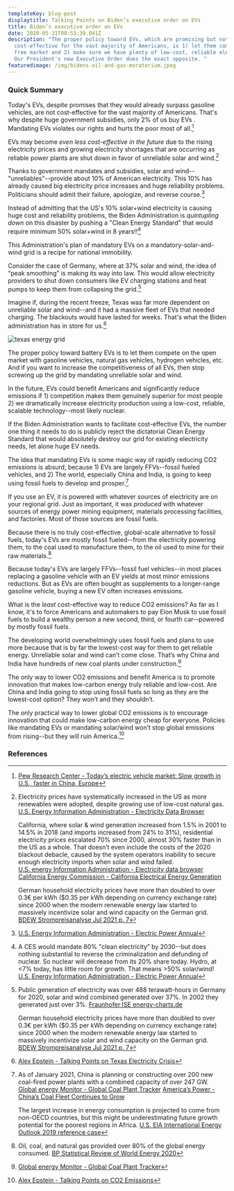```yaml
---
templateKey: blog-post
displaytitle: Talking Points on Biden’s executive order on EVs
title: Biden’s executive order on EVs
date: 2020-05-31T08:53:39.041Z
description: "The proper policy toward EVs, which are promising but not
  cost-effective for the vast majority of Americans, is 1) let them compete on a
  free market and 2) make sure we have plenty of low-cost, reliable electricity.
  Our President's new Executive Order does the exact opposite. "
featuredimage: /img/bidens-oil-and-gas-moratorium.jpeg
---
```

### Quick Summary

Today's EVs, despite promises that they would already surpass gasoline vehicles, are not cost-effective for the vast majority of Americans. That's why despite huge government subsidies, only 2% of us buy EVs . Mandating EVs violates our rights and hurts the poor most of all.[^1]

EVs may become *even less cost-effective in the future* due to the rising electricity prices and growing electricity shortages that are occurring as reliable power plants are shut down in favor of unreliable solar and wind.[^2]

Thanks to government mandates and subsidies, solar and wind--"unreliables"--provide about 10% of American electricity. This 10% has already caused big electricity price increases and huge reliability problems. Politicians should admit their failure, apologize, and reverse course.[^3]

Instead of admitting that the US's 10% solar+wind electricity is causing huge cost and reliability problems, the Biden Administration is *quintupling down* on this disaster by pushing a "Clean Energy Standard" that would require minimum 50% solar+wind in 8 years!![^4]

This Administration's plan of mandatory EVs on a mandatory-solar-and-wind grid is a recipe for national immobility.

Consider the case of Germany, where at 37% solar and wind, the idea of “peak smoothing” is making its way into law. This would allow electricity providers to shut down consumers like EV charging stations and heat pumps to keep them from collapsing the grid.[^5]

Imagine if, during the recent freeze, Texas was far more dependent on unreliable solar and wind--and it had a massive fleet of EVs that needed charging. The blackouts would have lasted for weeks. That's what the Biden administration has in store for us.[^6]

![texas energy grid](/img/6-ercot.png)

The proper policy toward battery EVs is to let them compete on the open market with gasoline vehicles, natural gas vehicles, hydrogen vehicles, etc. And if you want to increase the competitiveness of all EVs, then stop screwing up the grid by mandating unreliable solar and wind.

In the future, EVs could benefit Americans and significantly reduce emissions if 1) competition makes them genuinely superior for most people 2) we dramatically increase electricity production using a low-cost, reliable, scalable technology--most likely nuclear.

If the Biden Administration wants to facilitate cost-effective EVs, the number one thing it needs to do is publicly reject the dictatorial Clean Energy Standard that would absolutely destroy our grid for existing electricity needs, let alone huge EV needs.

The idea that mandating EVs is some magic way of rapidly reducing CO2 emissions is absurd, because 1) EVs are largely FFVs--fossil fueled vehicles, and 2) The world, especially China and India, is going to keep using fossil fuels to develop and prosper.[^7]

If you use an EV, it is powered with whatever sources of electricity are on your regional grid. Just as important, it was *produced* with whatever sources of energy power mining equipment, materials processing facilities, and factories. Most of those sources are fossil fuels.

Because there is no truly cost-effective, global-scale alternative to fossil fuels, today's EVs are mostly fossil fueled--from the electricity powering them, to the coal used to manufacture them, to the oil used to mine for their raw materials.[^8]

Because today's EVs are largely FFVs--fossil fuel vehicles--in most places replacing a gasoline vehicle with an EV yields at most minor emissions reductions. But as EVs are often bought as supplements to a longer-range gasoline vehicle, buying a new EV often increases emissions.

What is the *least* cost-effective way to reduce CO2 emissions? As far as I know, it's to force Americans and automakers to pay Elon Musk to use fossil fuels to build a wealthy person a new second, third, or fourth car--powered by mostly fossil fuels.

The developing world overwhelmingly uses fossil fuels and plans to use more because that is by far the lowest-cost way for them to get reliable energy. Unreliable solar and wind can’t come close. That’s why China and India have hundreds of new coal plants under construction.[^9]

The only way to lower CO2 emissions and benefit America is to promote innovation that makes low-carbon energy truly reliable and low-cost. Are China and India going to stop using fossil fuels so long as they are the lowest-cost option? They won’t and they shouldn’t.

The only practical way to lower global CO2 emissions is to encourage innovation that could make low-carbon energy cheap for everyone. Policies like mandating EVs or mandating solar/wind won’t stop global emissions from rising--but they will ruin America.[^10]



### References

[^1]: [Pew Research Center - Today’s electric vehicle market: Slow growth in U.S., faster in China, Europe](https://www.pewresearch.org/fact-tank/2021/06/07/todays-electric-vehicle-market-slow-growth-in-u-s-faster-in-china-europe/)

[^2]:
    Electricity prices have systematically increased in the US as more renewables were adopted, despite growing use of low-cost natural gas.
    [U.S. Energy Information Administration - Electricity Data Browser](https://www.eia.gov/electricity/data/browser/#/topic/7?agg=2,0,1&geo=g&freq=M&start=200101&end=202105&ctype=linechart&ltype=pin&rtype=s&maptype=0&rse=0&pin=)

    California, where solar & wind generation increased from 1.5% in 2001 to 14.5% in 2018 (and imports increased from 24% to 31%), residential electricity prices escalated 70% since 2000, almost 30% faster than in the US as a whole. That doesn’t even include the costs of the 2020 blackout debacle, caused by the system operators inability to secure enough electricity imports when solar and wind failed.\
    [U.S. energy Information Administration - Electricity data browser](https://www.eia.gov/electricity/data/browser/#/topic/7?agg=0,1&geo=g00000000004&endsec=vg&linechart=ELEC.PRICE.US-ALL.A~ELEC.PRICE.CA-RES.A~ELEC.PRICE.CA-ALL.A~ELEC.PRICE.US-RES.A&columnchart=ELEC.PRICE.US-ALL.A&map=ELEC.PRICE.US-ALL.A&freq=A&start=2001&end=2020&ctype=linechart&ltype=sourcekey&rtype=s&pin=&rse=0&maptype=0)
    [California Energy Commission - California Electrical Energy Generation](https://www.energy.ca.gov/data-reports/energy-almanac/california-electricity-data/california-electrical-energy-generation)

    German household electricity prices have more than doubled to over 0.3€ per kWh ($0.35 per kWh depending on currency exchange rate) since 2000 when the modern renewable energy law started to massively incentivize solar and wind capacity on the German grid.
    [BDEW Strompreisanalyse Jul 2021 p. 7](https://www.bdew.de/service/daten-und-grafiken/bdew-strompreisanalyse/)


[^3]: [U.S. Energy Information Administration - Electric Power Annual](https://www.eia.gov/electricity/annual/)

[^4]:
    A CES would mandate 80% "clean electricity” by 2030--but does nothing substantial to reverse the criminalization and defunding of nuclear. So nuclear will decrease from its 20% share today. Hydro, at <7% today, has little room for growth. That means >50% solar/wind!
    [U.S. Energy Information Administration - Electric Power Annual](https://www.eia.gov/electricity/annual/)

[^5]:
    Public generation of electricity was over 488 terawatt-hours in Germany for 2020, solar and wind combined generated over 37%. In 2002 they generated just over 3%.
    [Fraunhofer ISE energy-charts.de](https://energy-charts.info/charts/energy_pie/chart.htm?l=en&c=DE&year=2020)

    German household electricity prices have more than doubled to over 0.3€ per kWh ($0.35 per kWh depending on currency exchange rate) since 2000 when the modern renewable energy law started to massively incentivize solar and wind capacity on the German grid.
    [BDEW Strompreisanalyse Jul 2021 p. 7](https://www.bdew.de/service/daten-und-grafiken/bdew-strompreisanalyse/)

[^6]: [Alex Epstein - Talking Points on Texas Electricity Crisis](https://energytalkingpoints.com/texas-electricity-crisis/)

[^7]:
    As of January 2021, China is planning or constructing over 200 new coal-fired power plants with a combined capacity of over 247 GW.
    [Global energy Monitor - Global Coal Plant Tracker](https://globalenergymonitor.org/projects/global-coal-plant-tracker/summary-data/)
    [America’s Power - China’s Coal Fleet Continues to Grow](https://www.americaspower.org/chinas-coal-fleet-continues-to-grow/)


    The largest increase in energy consumption is projected to come from non-OECD countries, but this might be underestimating future growth potential for the poorest regions in Africa.
    [U.S. EIA International Energy Outlook 2019 reference case](https://www.eia.gov/outlooks/aeo/data/browser/#/?id=1-IEO2019&region=0-0&cases=Reference&start=2010&end=2050&f=A&linechart=~Reference-d080819.25-1-IEO2019~Reference-d080819.26-1-IEO2019~Reference-d080819.3-1-IEO2019&ctype=linechart&sourcekey=0)

[^8]:
    Oil, coal, and natural gas provided over 80% of the global energy consumed. 
    [BP Statistical Review of World Energy 2020](https://www.bp.com/en/global/corporate/energy-economics/statistical-review-of-world-energy.html)

[^9]: [Global energy Monitor - Global Coal Plant Tracker](https://globalenergymonitor.org/projects/global-coal-plant-tracker/summary-data/)
[^10]: [Alex Epstein - Talking Points on CO2 Emissions](https://energytalkingpoints.com/co2-emissions/)
